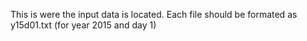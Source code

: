 This is were the input data is located.
Each file should be formated as y15d01.txt (for year 2015 and day 1)
